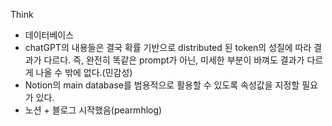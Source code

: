 Think
- 데이터베이스
- chatGPT의 내용들은 결국 확률 기반으로 distributed 된 token의 성질에 따라 결과가 다르다. 즉, 완전히 똑같은 prompt가 아닌, 미세한 부분이 바껴도 결과가 다르게 나올 수 밖에 없다.(민감성)
- Notion의 main database를 범용적으로 활용할 수 있도록 속성값을 지정할 필요가 있다.
- 노션 + 블로그 시작했음(pearmhlog)